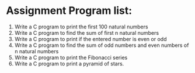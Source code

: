 # Assignment Program list: 
1. Write a C program to print the first 100 natural numbers
2. Write a C program to find the sum of first n natural numbers
3. Write a C program to print if the entered number is even or odd
4. Write a C program to find the sum of odd numbers and even numbers of n natural numbers
5. Write a C program to print the Fibonacci series
6. Write a C program to print a pyramid of stars.
